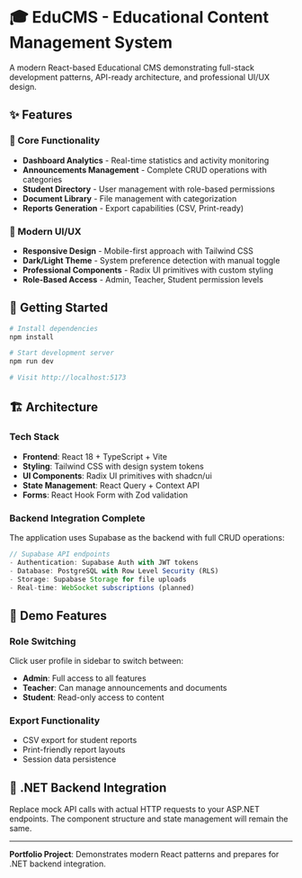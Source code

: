 # 🎓 EduCMS - Educational Content Management System

A modern React-based Educational CMS demonstrating full-stack development patterns, API-ready architecture, and professional UI/UX design.

## ✨ Features

### 🎯 Core Functionality
- **Dashboard Analytics** - Real-time statistics and activity monitoring
- **Announcements Management** - Complete CRUD operations with categories
- **Student Directory** - User management with role-based permissions  
- **Document Library** - File management with categorization
- **Reports Generation** - Export capabilities (CSV, Print-ready)

### 🎨 Modern UI/UX
- **Responsive Design** - Mobile-first approach with Tailwind CSS
- **Dark/Light Theme** - System preference detection with manual toggle
- **Professional Components** - Radix UI primitives with custom styling
- **Role-Based Access** - Admin, Teacher, Student permission levels

## 🚀 Getting Started

```bash
# Install dependencies
npm install

# Start development server
npm run dev

# Visit http://localhost:5173
```

## 🏗️ Architecture

### Tech Stack
- **Frontend**: React 18 + TypeScript + Vite
- **Styling**: Tailwind CSS with design system tokens
- **UI Components**: Radix UI primitives with shadcn/ui
- **State Management**: React Query + Context API
- **Forms**: React Hook Form with Zod validation

### Backend Integration Complete
The application uses Supabase as the backend with full CRUD operations:

```typescript
// Supabase API endpoints
- Authentication: Supabase Auth with JWT tokens
- Database: PostgreSQL with Row Level Security (RLS)
- Storage: Supabase Storage for file uploads
- Real-time: WebSocket subscriptions (planned)
```

## 🎯 Demo Features

### Role Switching
Click user profile in sidebar to switch between:
- **Admin**: Full access to all features
- **Teacher**: Can manage announcements and documents  
- **Student**: Read-only access to content

### Export Functionality
- CSV export for student reports
- Print-friendly report layouts
- Session data persistence

## 🔌 .NET Backend Integration

Replace mock API calls with actual HTTP requests to your ASP.NET endpoints. The component structure and state management will remain the same.

---

**Portfolio Project**: Demonstrates modern React patterns and prepares for .NET backend integration.